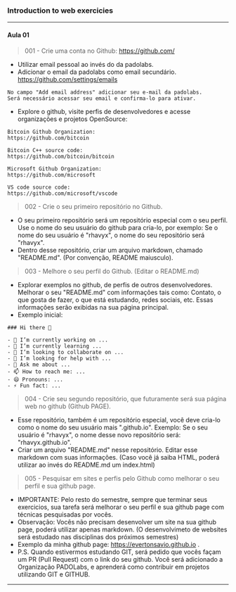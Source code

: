 ### Introduction to web exercicies  
---
#### Aula 01
> 001 - Crie uma conta no Github: https://github.com/  
- Utilizar email pessoal ao invés do da padolabs.
- Adicionar o email da padolabs como email secundário. https://github.com/settings/emails
```
No campo "Add email address" adicionar seu e-mail da padolabs.  
Será necessário acessar seu email e confirma-lo para ativar.
```
- Explore o github, visite perfis de desenvolvedores e acesse organizações e projetos OpenSource: 
```
Bitcoin Github Organization:
https://github.com/bitcoin

Bitcoin C++ source code:
https://github.com/bitcoin/bitcoin

Microsoft Github Organization:
https://github.com/microsoft

VS code source code:
https://github.com/microsoft/vscode
```
> 002 - Crie o seu primeiro repositório no Github.
- O seu primeiro repositório será um repositório especial com o seu perfil. Use o nome do seu usuário do github para cria-lo, por exemplo: Se o nome do seu usuário é "rhavyx", o nome do seu repositório será "rhavyx".
- Dentro desse repositório, criar um arquivo markdown, chamado "README.md". (Por convenção, README maiusculo).
> 003 - Melhore o seu perfil do Github. (Editar o README.md)  
- Explorar exemplos no github, de perfis de outros desenvolvedores. Melhorar o seu "README.md" com informações tais como: Contato, o que gosta de fazer, o que está estudando, redes sociais, etc. Essas informações serão exibidas na sua página principal.  
- Exemplo inicial:
```
### Hi there 👋

- 🔭 I’m currently working on ...
- 🌱 I’m currently learning ...
- 👯 I’m looking to collaborate on ...
- 🤔 I’m looking for help with ...
- 💬 Ask me about ...
- 📫 How to reach me: ...
- 😄 Pronouns: ...
- ⚡ Fun fact: ...
```
> 004 - Crie seu segundo repositório, que futuramente será sua página web no github (Github PAGE).
- Esse repositório, também é um repositório especial, você deve cria-lo como o nome do seu usuário mais ".github.io". Exemplo: Se o seu usuário é "rhavyx", o nome desse novo repositório será: "rhavyx.github.io".
- Criar um arquivo "README.md" nesse repositório. Editar esse markdown com suas informações. (Caso você já saiba HTML, poderá utilizar ao invés do README.md um index.html)
> 005 - Pesquisar em sites e perfis pelo Github como melhorar o seu perfil e sua github page.
- IMPORTANTE: Pelo resto do semestre, sempre que terminar seus exercicios, sua tarefa será melhorar o seu perfil e sua github page com técnicas pesquisadas por vocês.
- Observação: Vocês não precisam desenvolver um site na sua github page, poderá utilizar apenas markdown. (O desenvolvimeto de websites será estudado nas disciplinas dos próximos semestres)
- Exemplo da minha github page: https://evertonsavio.github.io . 
- P.S. Quando estivermos estudando GIT, será pedido que vocês façam um PR (Pull Request) com o link do seu github. Você será adicionado a Organização PADOLabs, e aprenderá como contribuir em projetos utilizando GIT e GITHUB.
---  
